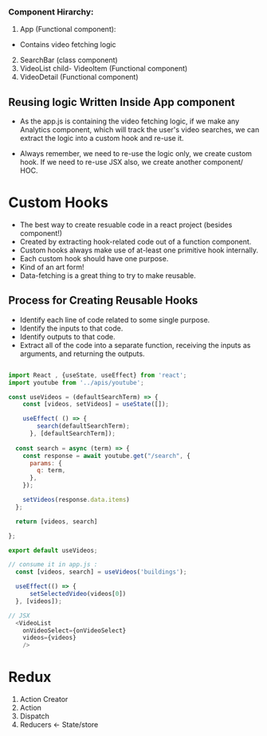 ### Component Hirarchy: ###

1. App (Functional component):

- Contains video fetching logic


2. SearchBar (class component)
3. VideoList child- VideoItem (Functional component)
4. VideoDetail (Functional component)


## Reusing logic Written Inside App component ##

- As the app.js is containing the video fetching logic, if we make any Analytics component, which will track the user's video searches, we can extract the logic into a custom hook and re-use it.

- Always remember, we need to re-use the logic only, we create custom hook. If we need to re-use JSX also, we create another component/ HOC.


# Custom Hooks #

- The best way to create resuable code in a react project (besides component!)
- Created by extracting hook-related code out of a function component.
- Custom hooks always make use of at-least one primitive hook internally.
- Each custom hook should have one purpose.
- Kind of an art form!
- Data-fetching is a great thing to try to make reusable.

## Process for Creating Reusable Hooks ##

- Identify each line of code related to some single purpose.
- Identify the inputs to that code.
- Identify outputs to that code.
- Extract all of the code into a separate function, receiving the inputs as arguments, and returning the outputs.  

```javaScript

import React , {useState, useEffect} from 'react';
import youtube from '../apis/youtube';

const useVideos = (defaultSearchTerm) => {
    const [videos, setVideos] = useState([]);

    useEffect( () => {
        search(defaultSearchTerm);
      }, [defaultSearchTerm]);
    
  const search = async (term) => {
    const response = await youtube.get("/search", {
      params: {
        q: term,
      },
    });

    setVideos(response.data.items)
  };

  return [videos, search]

};

export default useVideos;

// consume it in app.js : 
  const [videos, search] = useVideos('buildings');

  useEffect(() => {
      setSelectedVideo(videos[0])
  }, [videos]);

// JSX
  <VideoList
    onVideoSelect={onVideoSelect}
    videos={videos}
    />

```

# Redux #

1. Action Creator
2. Action
3. Dispatch
4. Reducers &larr; State/store











